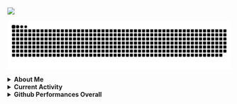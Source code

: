 <img src="https://readme-typing-svg.herokuapp.com?font=Fira+Code&duration=3000&pause=1000&center=true&vCenter=true&width=600&lines=Hi%2C+I+am+Fajar+(NUllsec45);Nice+to+meet+you!;I+am+Newbie+Programmer%2C;GNU%2FLinux+Enthusiast%2C;FOSS%2FFLOSS+Enthusiast%2C+and;+Cyber+Security+Enthusiast." align="center">
<p><img align="center" src="https://github.com/nullsec45/nullsec45/blob/main/github-user-contribution.svg" alt="nullsec45" /></p>
<details>
  <summary><b>About Me</b></summary>
  <div>
    <p>
      Hi, I'm Rama Fajar Fadhillah, You can call me Rama or Fajar. I'm a Newbie Programmer, GNU/Linux Enthusiast, and Cyber Security Enthusiast. I'm
      interested to programming, GNU/Linux, and Cyber Security. I'm using programming language PHP, Javasript, and Golang</p>
  </div>
  
</details>
<details>
  <summary><b>Current Activity</b></summary>

  - 🎓 Study at <a href="https://nurulfikri.ac.id">STT Terpadu Nurul Fikri</a>
  - 🔖 Contributor at <a href="https://blankon.id/">Blank On Linux </a>
  - 👨‍💻 Fullstack Engineer at <a href="https://ciptadrasoft.com/">Ciptadrasoft</a>
</details>
<details>
  <summary><b>Github Performances Overall</b></summary>
  
  <div>
     <p align="center">
        Total Visitors <br>
        <img src="https://profile-counter.glitch.me/nullsec45/count.svg" />
     </p>
     <hr />
     <img alt="Top Language" src="https://github-readme-stats.vercel.app/api/top-langs/?bg_color=00000000&username=nullsec45&langs_count=8,&hide_border=true&title_color=0E98E5&text_color=0E98E5"/><br>
     <img alt="GitHub Stats" src="https://github-readme-stats.vercel.app/api?bg_color=00000000&username=nullsec45&show_icons=true&hide=issues,commits&hide_border=true&icon_color=0E98E5&title_color=0E98E5text_color=0E98E5"/>
   
 </div>
</details>


